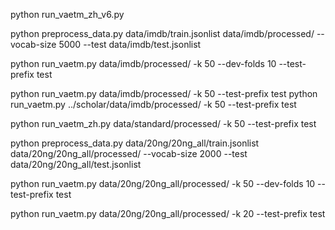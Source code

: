 python run_vaetm_zh_v6.py


python preprocess_data.py data/imdb/train.jsonlist data/imdb/processed/ --vocab-size 5000 --test data/imdb/test.jsonlist 

python run_vaetm.py data/imdb/processed/ -k 50 --dev-folds 10 --test-prefix test

python run_vaetm.py data/imdb/processed/ -k 50 --test-prefix test
python run_vaetm.py ../scholar/data/imdb/processed/ -k 50 --test-prefix test


python run_vaetm_zh.py data/standard/processed/ -k 50 --test-prefix test

python preprocess_data.py data/20ng/20ng_all/train.jsonlist data/20ng/20ng_all/processed/ --vocab-size 2000 --test data/20ng/20ng_all/test.jsonlist 

python run_vaetm.py data/20ng/20ng_all/processed/ -k 50 --dev-folds 10 --test-prefix test

python run_vaetm.py data/20ng/20ng_all/processed/ -k 20 --test-prefix test
